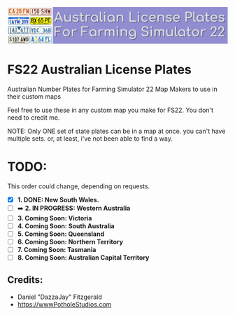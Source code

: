 ![Aussie Plates Header Image.](_Development_Files/Images/Aussie-Plates-Header.png)

# FS22 Australian License Plates
Australian Number Plates for Farming Simulator 22 Map Makers to use in their custom maps


Feel free to use these in any custom map you make for FS22.
You don't need to credit me.

NOTE: Only ONE set of state plates can be in a map at once. you can't have multiple sets. or, at least, i've not been able to find a way.


# TODO:
This order could change, depending on requests.
- [x] **1. DONE: New South Wales.**
- [ ] :arrow_right: **2. IN PROGRESS: Western Australia**
- [ ] **3. Coming Soon: Victoria**
- [ ] **4. Coming Soon: South Australia**
- [ ] **5. Coming Soon: Queensland**
- [ ] **6. Coming Soon: Northern Territory**
- [ ] **7. Coming Soon: Tasmania**
- [ ] **8. Coming Soon: Australian Capital Territory**

## Credits:
- Daniel "DazzaJay" Fitzgerald
- https://wwwPotholeStudios.com
